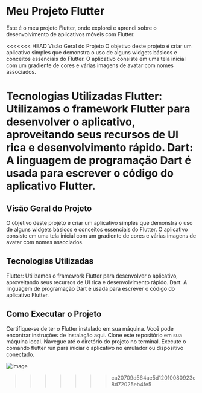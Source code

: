 
# Meu Projeto Flutter
Este é o meu projeto Flutter, onde explorei e aprendi sobre o desenvolvimento de aplicativos móveis com Flutter.

<<<<<<< HEAD
Visão Geral do Projeto
O objetivo deste projeto é criar um aplicativo simples que demonstra o uso de alguns widgets básicos e conceitos essenciais do Flutter. O aplicativo consiste em uma tela inicial com um gradiente de cores e várias imagens de avatar com nomes associados.

Tecnologias Utilizadas
Flutter: Utilizamos o framework Flutter para desenvolver o aplicativo, aproveitando seus recursos de UI rica e desenvolvimento rápido.
Dart: A linguagem de programação Dart é usada para escrever o código do aplicativo Flutter.
=======
## Visão Geral do Projeto
O objetivo deste projeto é criar um aplicativo simples que demonstra o uso de alguns widgets básicos e conceitos essenciais do Flutter. O aplicativo consiste em uma tela inicial com um gradiente de cores e várias imagens de avatar com nomes associados.

## Tecnologias Utilizadas
Flutter: Utilizamos o framework Flutter para desenvolver o aplicativo, aproveitando seus recursos de UI rica e desenvolvimento rápido.
Dart: A linguagem de programação Dart é usada para escrever o código do aplicativo Flutter.

## Como Executar o Projeto
Certifique-se de ter o Flutter instalado em sua máquina. Você pode encontrar instruções de instalação aqui.
Clone este repositório em sua máquina local.
Navegue até o diretório do projeto no terminal.
Execute o comando flutter run para iniciar o aplicativo no emulador ou dispositivo conectado.

![image](https://github.com/DaySantana1/Card_App/assets/104851016/88e23086-a43b-4582-8cae-dfec1915e94a)
>>>>>>> ca20709d564ae5d12010080923c8d72025eb4fe5
